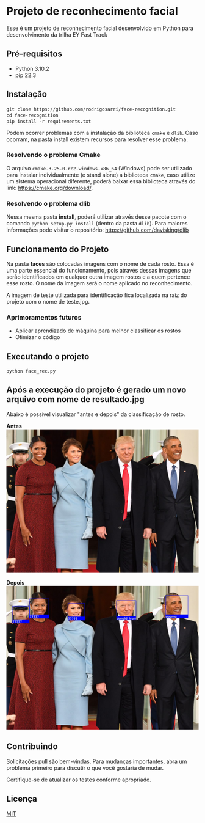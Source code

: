 # Projeto de reconhecimento facial

Esse é um projeto de reconhecimento facial desenvolvido em Python para desenvolvimento da trilha EY Fast Track

## Pré-requisitos

- Python 3.10.2
- pip 22.3

## Instalação

```console
git clone https://github.com/rodrigosarri/face-recognition.git
cd face-recognition
pip install -r requirements.txt
```

Podem ocorrer problemas com a instalação da biblioteca `cmake` e `dlib`. Caso ocorram, na pasta install existem recursos para resolver esse problema.

### Resolvendo o problema Cmake
O arquivo `cmake-3.25.0-rc2-windows-x86_64` (Windows) pode ser utilizado para instalar individualmente (e stand alone) a biblioteca `cmake`, caso utilize um sistema operacional diferente, poderá baixar essa biblioteca através do link: https://cmake.org/download/.

### Resolvendo o problema dlib
Nessa mesma pasta **install**, poderá utilizar através desse pacote com o comando `python setup.py install` (dentro da pasta `dlib`). Para maiores informações pode visitar o repositório: https://github.com/davisking/dlib


## Funcionamento do Projeto
Na pasta **faces** são colocadas imagens com o nome de cada rosto. Essa é uma parte essencial do funcionamento, pois através dessas imagens que serão identificados em qualquer outra imagem rostos e a quem pertence esse rosto. O nome da imagem será o nome aplicado no reconhecimento.

A imagem de teste utilizada para identificação fica localizada na raiz do projeto com o nome de teste.jpg.

### Aprimoramentos futuros
- Aplicar aprendizado de máquina para melhor classificar os rostos
- Otimizar o código

## Executando o projeto

```console
python face_rec.py
```

## Após a execução do projeto é gerado um novo arquivo com nome de resultado.jpg

Abaixo é possível visualizar "antes e depois" da classificação de rosto.

**Antes**
![alt text](https://github.com/rodrigosarri/face-recognition/blob/main/tests/obama.jpg?raw=true)

**Depois**
![alt text](https://github.com/rodrigosarri/face-recognition/blob/main/results/obama.jpg?raw=true)


## Contribuindo
Solicitações pull são bem-vindas. Para mudanças importantes, abra um problema primeiro para discutir o que você gostaria de mudar.

Certifique-se de atualizar os testes conforme apropriado.

## Licença
[MIT](https://choosealicense.com/licenses/mit/)